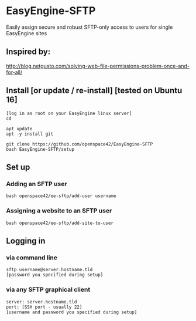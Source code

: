 # EasyEngine-SFTP
Easily assign secure and robust SFTP-only access to users for single EasyEngine sites

## Inspired by:

http://blog.netgusto.com/solving-web-file-permissions-problem-once-and-for-all/

## Install [or update / re-install] [tested on Ubuntu 16]

```
[log in as root on your EasyEngine linux server]
cd
```

```
apt update
apt -y install git
```
```
git clone https://github.com/openspace42/EasyEngine-SFTP
bash EasyEngine-SFTP/setup
```


## Set up

### Adding an SFTP user

```
bash openspace42/ee-sftp/add-user username
```

### Assigning a website to an SFTP user

```
bash openspace42/ee-sftp/add-site-to-user
```


## Logging in

### via command line

```
sftp username@server.hostname.tld
[password you specified during setup]
```

### via any SFTP graphical client

```
server: server.hostname.tld
port: [SSH port - usually 22]
[username and password you specified during setup]
```
